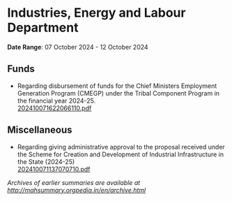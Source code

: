 # Industries, Energy and Labour Department

**Date Range**: 07 October 2024 - 12 October 2024


## Funds
- Regarding disbursement of funds for the Chief Ministers Employment Generation Program (CMEGP) under the Tribal Component Program in the financial year 2024-25.\
  [202410071622066110.pdf](https://gr.maharashtra.gov.in/Site/Upload/Government%20Resolutions/English/202410071622066110.pdf)

## Miscellaneous
- Regarding giving administrative approval to the proposal received under the Scheme for Creation and Development of Industrial Infrastructure in the State (2024-25)\
  [202410071137070710.pdf](https://gr.maharashtra.gov.in/Site/Upload/Government%20Resolutions/English/202410071137070710.pdf)


*Archives of earlier summaries are available at http://mahsummary.orgpedia.in/en/archive.html*